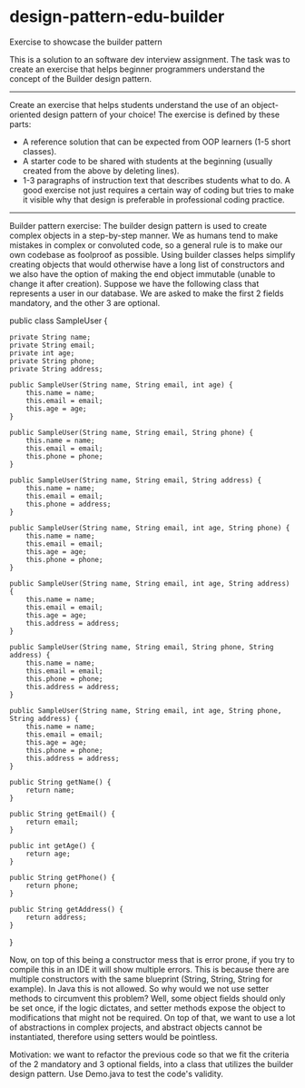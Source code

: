 # design-pattern-edu-builder
Exercise to showcase the builder pattern

This is a solution to an software dev interview assignment. The task was to create an exercise that helps beginner programmers understand the concept of the Builder design pattern.

________________________________________________________

Create an exercise that helps students understand the use of an object-oriented design pattern of your choice! The exercise is defined by these parts:
- A reference solution that can be expected from OOP learners (1-5 short classes).
- A starter code to be shared with students at the beginning (usually created from the above by deleting lines).
- 1-3 paragraphs of instruction text that describes students what to do.
A good exercise not just requires a certain way of coding but tries to make it visible why that design is preferable in professional coding practice.

________________________________________________________

Builder pattern exercise:
The builder design pattern is used to create complex objects in a step-by-step manner. We as humans tend to make mistakes in complex or convoluted code, so a general rule is to make our own codebase as foolproof as possible.
Using builder classes helps simplify creating objects that would otherwise have a long list of constructors and we also have the option of making the end object immutable (unable to change it after creation).
Suppose we have the following class that represents a user in our database. We are asked to make the first 2 fields mandatory, and the other 3 are optional.

public class SampleUser {

    private String name;
    private String email;
    private int age;
    private String phone;
    private String address;

    public SampleUser(String name, String email, int age) {
        this.name = name;
        this.email = email;
        this.age = age;
    }

    public SampleUser(String name, String email, String phone) {
        this.name = name;
        this.email = email;
        this.phone = phone;
    }

    public SampleUser(String name, String email, String address) {
        this.name = name;
        this.email = email;
        this.phone = address;
    }

    public SampleUser(String name, String email, int age, String phone) {
        this.name = name;
        this.email = email;
        this.age = age;
        this.phone = phone;
    }

    public SampleUser(String name, String email, int age, String address) {
        this.name = name;
        this.email = email;
        this.age = age;
        this.address = address;
    }

    public SampleUser(String name, String email, String phone, String address) {
        this.name = name;
        this.email = email;
        this.phone = phone;
        this.address = address;
    }

    public SampleUser(String name, String email, int age, String phone, String address) {
        this.name = name;
        this.email = email;
        this.age = age;
        this.phone = phone;
        this.address = address;
    }

    public String getName() {
        return name;
    }

    public String getEmail() {
        return email;
    }

    public int getAge() {
        return age;
    }

    public String getPhone() {
        return phone;
    }

    public String getAddress() {
        return address;
    }
}

Now, on top of this being a constructor mess that is error prone, if you try to compile this in an IDE it will show multiple errors. This is because there are multiple constructors with the same blueprint (String, String, String for example). In Java this is not allowed.
So why would we not use setter methods to circumvent this problem? Well, some object fields should only be set once, if the logic dictates, and setter methods expose the object to modifications that might not be required. On top of that, we want to use a lot of abstractions in complex projects, and abstract objects cannot be instantiated, therefore using setters would be pointless. 

Motivation: we want to refactor the previous code so that we fit the criteria of the 2 mandatory and 3 optional fields, into a class that utilizes the builder design pattern. Use Demo.java to test the code's validity.


